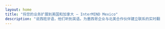 ```yaml
---
layout: home
title: "将您的业务扩展到美国和加拿大 — InterMIND Mexico"
description: "说西班牙语，他们听到英语。为墨西哥企业与北美合作伙伴建立联系的实时翻译服务。"
---
```


<HeroSection
  title="说**西班牙语**。<br>他们听到**英语**。<br>成交更多订单。"
  text="通过实时语音翻译连接墨西哥企业与美国和加拿大合作伙伴。">
<NavButton buttonLabel="了解更多" buttonClass="brand" to="/" />
<NavButton buttonLabel="助手" buttonClass="alt" to="/chat" />
</HeroSection>

<br>
<VideoPlayer src="/promo/demo-en-mx.mp4" />
